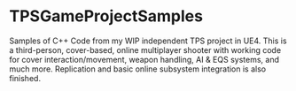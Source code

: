 # TPSGameProjectSamples
Samples of C++ Code from my WIP independent TPS project in UE4. This is a third-person, cover-based, online multiplayer shooter with working code for cover interaction/movement, weapon handling, AI &amp; EQS systems, and much more. Replication and basic online subsystem integration is also finished.
